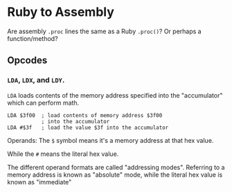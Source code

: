 # Ruby to Assembly

Are assembly  `.proc` lines the same as a Ruby `.proc()`? Or perhaps a function/method?


## Opcodes

### `LDA`, `LDX`, and `LDY`.

`LDA` loads contents of the memory address specified into the "accumulator" which
can perform math.

```assembly
LDA $3f00  ; load contents of memory address $3f00
           ; into the accumulator
LDA #$3f   ; load the value $3f into the accumulator
```

Operands:
The `$` symbol means it's a memory address at that hex value.

While the `#` means the literal hex value.

The different operand formats are called "addressing modes". Referring to a memory
address is known as "absolute" mode, while the literal hex value is known as
"immediate"
